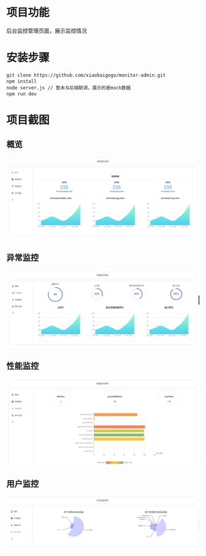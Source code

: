 # 项目功能
后台监控管理页面，展示监控情况

# 安装步骤
```
git clone https://github.com/xiaobaigogo/monitor-admin.git
npm install
node server.js // 暂未与后端联调，展示的是mock数据
npm run dev
```

# 项目截图
## 概览
![](images/2022-09-11-16-56-31.png)

## 异常监控
![](images/2022-09-11-16-56-55.png)

## 性能监控
![](images/2022-09-11-16-57-38.png)

## 用户监控
![](images/2022-09-11-16-58-04.png)
